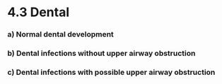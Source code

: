 # 4.3 Dental

### a\)  Normal dental development

### b\)  Dental infections without upper airway obstruction

### c\)  Dental infections with possible upper airway obstruction

